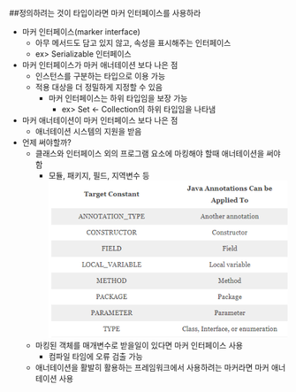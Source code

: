##정의하려는 것이 타입이라면 마커 인터페이스를 사용하라
* 마커 인터페이스(marker interface)
  * 아무 메서드도 담고 있지 않고, 속성을 표시해주는 인터페이스
  * ex> Serializable 인터페이스
* 마커 인터페이스가 마커 애너테이션 보다 나은 점
  * 인스턴스를 구분하는 타입으로 이용 가능
  * 적용 대상을 더 정밀하게 지정할 수 있음
    * 마커 인터페이스는 하위 타입임을 보장 가능
      * ex> Set <- Collection의 하위 타입임을 나타냄
* 마커 애너테이션이 마커 인터페이스 보다 나은 점
  * 애너테이션 시스템의 지원을 받음
* 언제 써야할까?
  * 클래스와 인터페이스 외의 프로그램 요소에 마킹해야 할때 애너테이션을 써야함
    * 모듈, 패키지, 필드, 지역변수 등
![](annotationTarget.png)
  * 마킹된 객체를 매개변수로 받을일이 있다면 마커 인터페이스 사용
    * 컴파일 타임에 오류 검출 가능
  * 애너테이션을 활발히 활용하는 프레임워크에서 사용하려는 마커라면 마커 애너테이션 사용 